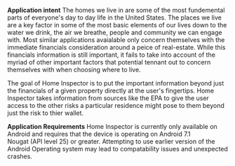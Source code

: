 **Application intent**
The homes we live in are some of the most fundemental parts of everyone's day to day life in the United States.
The places we live are a key factor in some of the most basic elements of our lives down to the water we drink, 
the air we breathe, people and community we can engage with. Most similar applications avaialable only concern
themselves with the immediate financials consideration around a peice of real-estate. While this financials 
information is still important, it fails to take into account of the myriad of other important factors that 
potential tennant out to concern themselves with when choosing where to live.

The goal of Home Inspector is to put the important information beyond just the financials of a given property
directly at the user's fingertips. Home Inspector takes information from sources like the EPA to give the user
access to the other risks a particular residence might pose to them beyond just the risk to thier wallet.

**Application Requirements**
Home Inspector is currently only available on Android and requires that the device is operating on Android 7.1  
Nougat (API level 25) or greater. Attempting to use earlier version of the Android Operating system may lead to
compatability issues and unexpected crashes.
